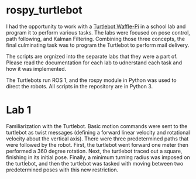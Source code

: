 # rospy_turtlebot

I had the opportunity to work with a [Turtlebot Waffle-Pi](https://www.roscomponents.com/en/mobile-robots/215-turtlebot-3-waffle.html#/courses-no/turtlebot3_waffle_pi_model-waffle_pi) in a school lab and program it to perform various tasks. The labs were focused on pose control, path following, and Kalman Filtering. Combining those three concepts, the final culminating task was to program the Turtlebot to perform mail delivery.

The scripts are orgnized into the separate labs that they were a part of. Please read the documentation for each lab to udnerstand each task and how it was implemented.

The Turtlebots run ROS 1, and the rospy module in Python was used to direct the robots. All scripts in the repository are in Python 3.


# Lab 1
Familiarization with the Turtlebot. Basic motion commands were sent to the turtlebot as twist messages (defining a forward linear velocity and rotational velocity about the vertical axis). There were three predetermined paths that were followed by the robot. First, the turtlebot went forward one meter then performed a 360 degree rotation. Next, the turtlebot traced out a square, finishing in its initial pose. Finally, a minimum turning radius was imposed on the turtlebot, and then the turtlebot was tasked with moving between two predetermined poses with this new restriction.
